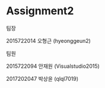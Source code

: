 # Assignment2

팀장

2015722014 오형근 (hyeonggeun2)

팀원

2015722094 안재원 (Visualstudio2015)

2017202047 박상윤 (qlql7019)
